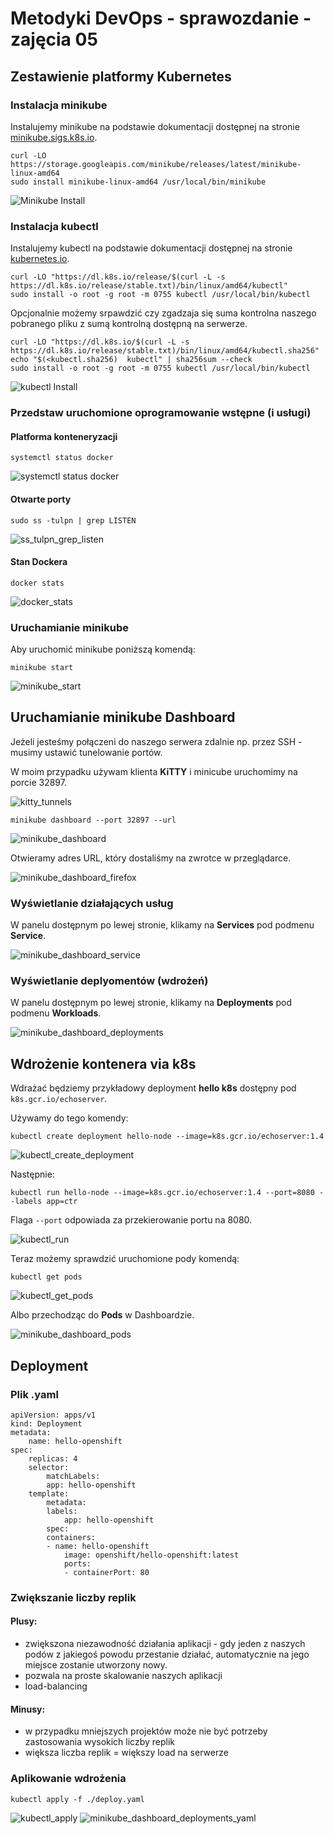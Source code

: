 # Metodyki DevOps - sprawozdanie - zajęcia 05

## Zestawienie platformy Kubernetes

### Instalacja minikube

Instalujemy minikube na podstawie dokumentacji dostępnej na stronie [minikube.sigs.k8s.io](https://minikube.sigs.k8s.io/docs/start/).

    curl -LO https://storage.googleapis.com/minikube/releases/latest/minikube-linux-amd64
    sudo install minikube-linux-amd64 /usr/local/bin/minikube

![Minikube Install](minikube_install.jpg)

### Instalacja kubectl

Instalujemy kubectl na podstawie dokumentacji dostępnej na stronie [kubernetes.io](https://kubernetes.io/docs/tasks/tools/install-kubectl-linux/).

    curl -LO "https://dl.k8s.io/release/$(curl -L -s https://dl.k8s.io/release/stable.txt)/bin/linux/amd64/kubectl"
    sudo install -o root -g root -m 0755 kubectl /usr/local/bin/kubectl

Opcjonalnie możemy srpawdzić czy zgadzaja się suma kontrolna naszego pobranego pliku z sumą kontrolną dostępną na serwerze.

    curl -LO "https://dl.k8s.io/$(curl -L -s https://dl.k8s.io/release/stable.txt)/bin/linux/amd64/kubectl.sha256"
    echo "$(<kubectl.sha256)  kubectl" | sha256sum --check
    sudo install -o root -g root -m 0755 kubectl /usr/local/bin/kubectl

![kubectl Install](kubectl_install.jpg)

### Przedstaw uruchomione oprogramowanie wstępne (i usługi)

#### Platforma konteneryzacji

    systemctl status docker

![systemctl status docker](systemctl_status_docker.jpg)

#### Otwarte porty

    sudo ss -tulpn | grep LISTEN

![ss_tulpn_grep_listen](ss_tulpn_grep_listen.jpg)

#### Stan Dockera

    docker stats

![docker_stats](docker_stats.jpg)

### Uruchamianie minikube

Aby uruchomić minikube poniższą komendą:

    minikube start

![minikube_start](minikube_start.jpg)

## Uruchamianie minikube Dashboard

Jeżeli jesteśmy połączeni do naszego serwera zdalnie np. przez SSH - musimy ustawić tunelowanie portów.

W moim przypadku używam klienta **KiTTY** i minicube uruchomimy na porcie 32897.

![kitty_tunnels](kitty_tunnels.jpg)

    minikube dashboard --port 32897 --url

![minikube_dashboard](minikube_dashboard.jpg)

Otwieramy adres URL, który dostaliśmy na zwrotce w przeglądarce.

![minikube_dashboard_firefox](minikube_dashboard_firefox.jpg)

### Wyświetlanie działających usług

W panelu dostępnym po lewej stronie, klikamy na **Services** pod podmenu **Service**.

![minikube_dashboard_service](minikube_dashboard_service.jpg)

### Wyświetlanie deplyomentów (wdrożeń)

W panelu dostępnym po lewej stronie, klikamy na **Deployments** pod podmenu **Workloads**.

![minikube_dashboard_deployments](minikube_dashboard_deployments.jpg)

## Wdrożenie kontenera via k8s

Wdrażać będziemy przykładowy deployment **hello k8s** dostępny pod `k8s.gcr.io/echoserver`.

Używamy do tego komendy:

    kubectl create deployment hello-node --image=k8s.gcr.io/echoserver:1.4

![kubectl_create_deployment](kubectl_create_deployment.jpg)

Następnie:

    kubectl run hello-node --image=k8s.gcr.io/echoserver:1.4 --port=8080 --labels app=ctr

Flaga `--port` odpowiada za przekierowanie portu na 8080.

![kubectl_run](kubectl_run.jpg)

Teraz możemy sprawdzić uruchomione pody komendą:

    kubectl get pods

![kubectl_get_pods](kubectl_get_pods.jpg)

Albo przechodząc do **Pods** w Dashboardzie.

![minikube_dashboard_pods](minikube_dashboard_pods.jpg)

## Deployment 

### Plik .yaml

    apiVersion: apps/v1
    kind: Deployment
    metadata:
        name: hello-openshift
    spec:
        replicas: 4
        selector:
            matchLabels:
            app: hello-openshift
        template:
            metadata:
            labels:
                app: hello-openshift
            spec:
            containers:
            - name: hello-openshift
                image: openshift/hello-openshift:latest
                ports:
                - containerPort: 80

### Zwiększanie liczby replik

#### Plusy:
- zwiększona niezawodność działania aplikacji - gdy jeden z naszych podów z jakiegoś powodu przestanie działać, automatycznie na jego miejsce zostanie utworzony nowy.
- pozwala na proste skalowanie naszych aplikacji
- load-balancing

#### Minusy:
- w przypadku mniejszych projektów może nie być potrzeby zastosowania wysokich liczby replik
- większa liczba replik = większy load na serwerze

### Aplikowanie wdrożenia

    kubectl apply -f ./deploy.yaml

![kubectl_apply](kubectl_apply.jpg)
![minikube_dashboard_deployments_yaml](minikube_dashboard_deployments_yaml.jpg)